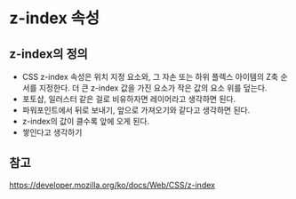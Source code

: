 # z-index 속성

## z-index의 정의

- CSS z-index 속성은 위치 지정 요소와, 그 자손 또는 하위 플렉스 아이템의 Z축 순서를 지정한다. 더 큰 z-index 값을 가진 요소가 작은 값의 요소 위를 덮는다.
- 포토샵, 일러스터 같은 걸로 비유하자면 레이어라고 생각하면 된다.
- 파워포인트에서 뒤로 보내기, 앞으로 가져오기와 같다고 생각하면 된다.
- z-index의 값이 클수록 앞에 오게 된다.
- 쌓인다고 생각하기

## 참고

<https://developer.mozilla.org/ko/docs/Web/CSS/z-index>
